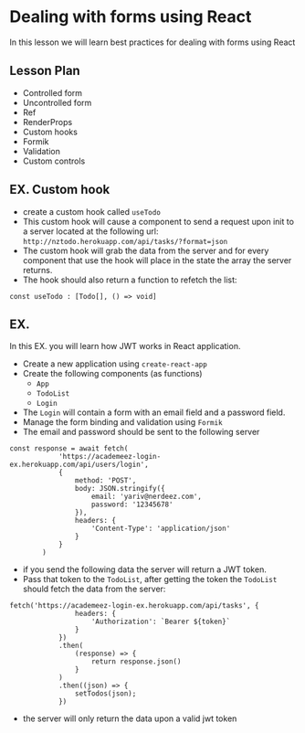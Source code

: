 # Dealing with forms using React

In this lesson we will learn best practices for dealing with forms using React

## Lesson Plan

- Controlled form
- Uncontrolled form
- Ref
- RenderProps
- Custom hooks
- Formik
- Validation
- Custom controls

## EX. Custom hook

- create a custom hook called `useTodo`
- This custom hook will cause a component to send a request upon init to a server located at the following url:  
`http://nztodo.herokuapp.com/api/tasks/?format=json`  
- The custom hook will grab the data from the server and for every component that use the hook will place in the state the array the server returns.  
- The hook should also return a function to refetch the list:

```
const useTodo : [Todo[], () => void]
```

## EX.

In this EX. you will learn how JWT works in React application.
- Create a new application using `create-react-app`
- Create the following components (as functions)
  - `App`
  - `TodoList`
  - `Login`
- The `Login` will contain a form with an email field and a password field.
- Manage the form binding and validation using `Formik`
- The email and password should be sent to the following server

```
const response = await fetch(
			'https://academeez-login-ex.herokuapp.com/api/users/login',
			{
				method: 'POST',
				body: JSON.stringify({
					email: 'yariv@nerdeez.com',
					password: '12345678'
				}),
				headers: {
					'Content-Type': 'application/json'
				}
			}
		)
```
- if you send the following data the server will return a JWT token.
- Pass that token to the `TodoList`, after getting the token the `TodoList` should fetch the data from the server:

```
fetch('https://academeez-login-ex.herokuapp.com/api/tasks', {
				headers: {
					'Authorization': `Bearer ${token}`
				}
			})
			.then(
				(response) => {
					return response.json()
				}
			)
			.then((json) => {
				setTodos(json);
			})
```
- the server will only return the data upon a valid jwt token

